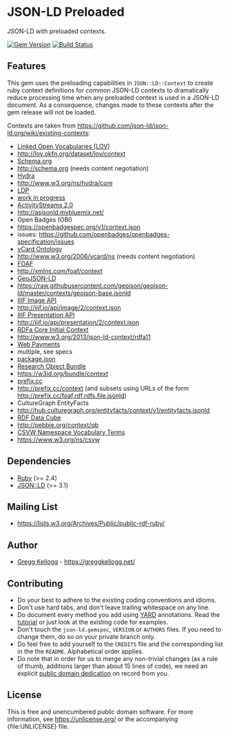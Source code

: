 # JSON-LD Preloaded
JSON-LD with preloaded contexts.

[![Gem Version](https://badge.fury.io/rb/json-ld-preloaded.png)](https://badge.fury.io/rb/json-ld-preloaded)
[![Build Status](https://secure.travis-ci.org/ruby-rdf/json-ld-preloaded.png?branch=master)](https://travis-ci.org/ruby-rdf/json-ld-preloaded)

## Features

This gem uses the preloading capabilities in `JSON::LD::Context` to create ruby context definitions for common JSON-LD contexts to dramatically reduce processing time when any preloaded context is used in a JSON-LD document. As a consequence, changes made to these contexts after the gem release will not be loaded.

Contexts are taken from https://github.com/json-ld/json-ld.org/wiki/existing-contexts:

* [Linked Open Vocabularies (LOV)](http://lov.okfn.org/dataset/lov/)
 * http://lov.okfn.org/dataset/lov/context
* [Schema.org](http://schema.org)
 * http://schema.org (needs content negotiation)
* [Hydra](http://www.hydra-cg.com/spec/latest/core/)
 * http://www.w3.org/ns/hydra/core
* [LDP](http://www.w3.org/2012/ldp/wiki/Main_Page)
 * [work in progress](http://lists.w3.org/Archives/Public/public-linked-json/2014Jul/0050.html)
* [ActivityStreams 2.0](http://activitystrea.ms)
 *  http://asjsonld.mybluemix.net/
* Open Badges (OBI)
 * https://openbadgespec.org/v1/context.json
 * issues: https://github.com/openbadges/openbadges-specification/issues
* [vCard Ontology](http://www.w3.org/TR/vcard-rdf/)
 * http://www.w3.org/2006/vcard/ns (needs content negotiation)
* [FOAF](http://xmlns.com/foaf/spec/)
 * http://xmlns.com/foaf/context
* [GeoJSON-LD](https://github.com/geojson/geojson-ld)
 * https://raw.githubusercontent.com/geojson/geojson-ld/master/contexts/geojson-base.jsonld
* [IIIF Image API](http://iiif.io/api/image/2/)
 * http://iiif.io/api/image/2/context.json
* [IIIF Presentation API](http://iiif.io/api/presentation/2/)
 * http://iiif.io/api/presentation/2/context.json
* [RDFa Core Initial Context](http://www.w3.org/2011/rdfa-context/rdfa-1.1)
 * http://www.w3.org/2013/json-ld-context/rdfa11
* [Web Payments](https://web-payments.org/)
 * multiple, see specs
* [package.json](https://github.com/digitalbazaar/jsonld.js/issues/39)
* [Research Object Bundle](https://w3id.org/bundle)
 * https://w3id.org/bundle/context
* [prefix.cc](http://prefix.cc)
 * http://prefix.cc/context (and subsets using URLs of the form http://prefix.cc/foaf,rdf,rdfs.file.jsonld)
* CultureGraph EntityFacts
 * http://hub.culturegraph.org/entityfacts/context/v1/entityfacts.jsonld
* [RDF Data Cube](http://purl.org/linked-data/cube#)
 * http://pebbie.org/context/qb
* [CSVW Namespace Vocabulary Terms](https://www.w3.org/TR/tabular-data-model/)
 * https://www.w3.org/ns/csvw

## Dependencies
* [Ruby](https://ruby-lang.org/) (>= 2.4)
* [JSON::LD](https://rubygems.org/gems/json-ld) (>= 3.1)

## Mailing List
* <https://lists.w3.org/Archives/Public/public-rdf-ruby/>

## Author
* [Gregg Kellogg](https://github.com/gkellogg) - <https://greggkellogg.net/>

## Contributing
* Do your best to adhere to the existing coding conventions and idioms.
* Don't use hard tabs, and don't leave trailing whitespace on any line.
* Do document every method you add using [YARD][] annotations. Read the
  [tutorial][YARD-GS] or just look at the existing code for examples.
* Don't touch the `json-ld.gemspec`, `VERSION` or `AUTHORS` files. If you need to
  change them, do so on your private branch only.
* Do feel free to add yourself to the `CREDITS` file and the corresponding
  list in the the `README`. Alphabetical order applies.
* Do note that in order for us to merge any non-trivial changes (as a rule
  of thumb, additions larger than about 15 lines of code), we need an
  explicit [public domain dedication][PDD] on record from you.

## License

This is free and unencumbered public domain software. For more information,
see <https://unlicense.org/> or the accompanying {file:UNLICENSE} file.

[Ruby]:             https://ruby-lang.org/
[RDF]:              https://www.w3.org/RDF/
[YARD]:             https://yardoc.org/
[YARD-GS]:          https://rubydoc.info/docs/yard/file/docs/GettingStarted.md
[PDD]:              https://lists.w3.org/Archives/Public/public-rdf-ruby/2010May/0013.html
[RDF.rb]:           https://rubygems.org/gems/rdf
[Backports]:        https://rubygems.org/gems/backports
[JSON-LD]:          https://www.w3.org/TR/json-ld11/ "JSON-LD 1.1"
[Promises]:         http://dom.spec.whatwg.org/#promises
[jsonlint]:         https://rubygems.org/gems/jsonlint
